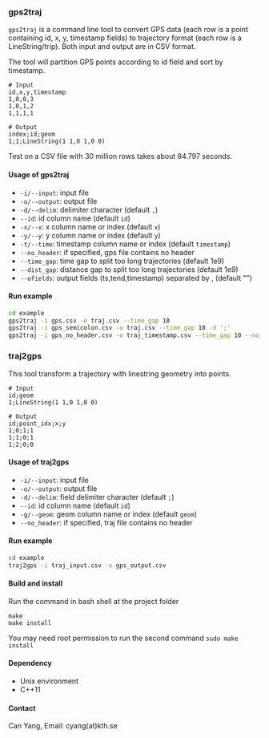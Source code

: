 ### gps2traj

`gps2traj` is a command line tool to convert GPS data (each row is a point containing id, x, y, timestamp fields) to trajectory format (each row is a LineString/trip). Both input and output are in CSV format.

The tool will partition GPS points according to id field and sort by timestamp.

```
# Input
id,x,y,timestamp
1,0,0,3
1,0,1,2
1,1,1,1

# Output
index;id;geom
1;1;LineString(1 1,0 1,0 0)
```

Test on a CSV file with 30 million rows takes about 84.797 seconds.

#### Usage of gps2traj

- `-i/--input`: input file
- `-o/--output`: output file
- `-d/--delim`: delimiter character (default `,`)
- `--id`: id column name (default `id`)
- `-x/--x`: x column name or index (default `x`)
- `-y/--y`: y column name or index (default `y`)
- `-t/--time`: timestamp column name or index (default `timestamp`)
- `--no_header`: if specified, gps file contains no header
- `--time_gap`: time gap to split too long trajectories (default 1e9)
- `--dist_gap`: distance gap to split too long trajectories (default 1e9)
- `--ofields`: output fields (ts,tend,timestamp) separated by , (default "")

#### Run example

```bash
cd example
gps2traj -i gps.csv -o traj.csv --time_gap 10
gps2traj -i gps_semicolon.csv -o traj.csv --time_gap 10 -d ';'
gps2traj -i gps_no_header.csv -o traj_timestamp.csv --time_gap 10 --no_header --id 0 -x 2 -y 3 -t 1 --ofields ts,tend,timestamp
```

### traj2gps

This tool transform a trajectory with linestring geometry into points.

```
# Input
id;geom
1;LineString(1 1,0 1,0 0)

# Output
id;point_idx;x;y
1;0;1;1
1;1;0;1
1;2;0;0
```

#### Usage of traj2gps

- `-i/--input`: input file
- `-o/--output`: output file
- `-d/--delim`: field delimiter character (default `;`)
- `--id`: id column name (default `id`)
- `-g/--geom`: geom column name or index (default `geom`)
- `--no_header`: if specified, traj file contains no header

#### Run example

```bash
cd example
traj2gps -i traj_input.csv -o gps_output.csv
```

#### Build and install

Run the command in bash shell at the project folder

```
make
make install
```

You may need root permission to run the second command `sudo make install`


#### Dependency

- Unix environment
- C++11

#### Contact

Can Yang, Email: cyang(at)kth.se

